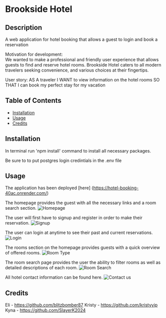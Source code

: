 # Brookside Hotel

## Description

A web application for hotel booking that allows a guest to login and book a reservation

Motivation for development:  
We wanted to make a professional and friendly user experience that allows guests to find and reserve hotel rooms. Brookside Hotel caters to all modern travelers seeking convenience, and various choices at their fingertips.

User story: 
AS A traveler
I WANT to view information on the hotel rooms
SO THAT I can book my perfect stay for my vacation


## Table of Contents 

- [Installation](#installation)
- [Usage](#usage)
- [Credits](#credits)

## Installation

In terminal run 'npm install' command to install all necessary packages.

Be sure to to put postgres login credintials in the .env file

## Usage

The application has been deployed [here] (https://hotel-booking-40ac.onrender.com/)

The homepage provides the guest with all the necessary links and a room search section.
![Homepage](assets/img/homepage.png)

The user will first have to signup and register in order to make their reservation.
![Signup](assets/img/signup.jpg)

The user can login at anytime to see their past and current reservations.
![Login](assets/img/login.jpg)

The rooms section on the homepage provides guests with a quick overview of offered rooms.
![Room Type](assets/img/room-type.jpg)

The room search page provides the user the ability to filter rooms as well as detailed descriptions of each room.
![Room Search](assets/img/room-search.jpg)

All hotel contact information can be found here.
![Contact us](assets/img/contact.jpg)

## Credits

Eli - https://github.com/blitzbomber87
Kristy - https://github.com/kristyyip
Kyna - https://github.com/SlayerK2024

